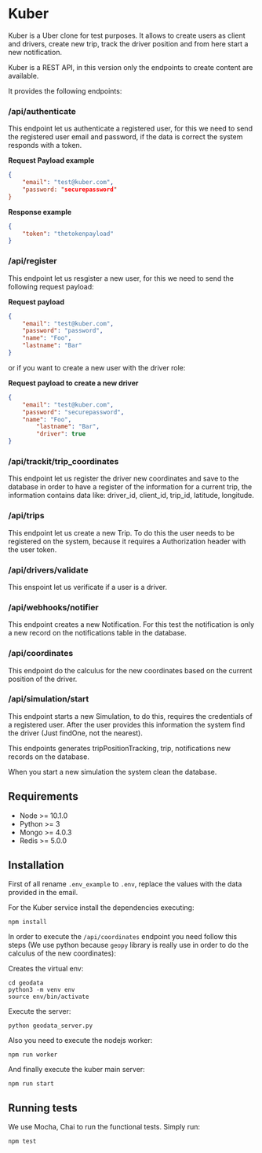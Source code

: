 # Kuber
Kuber is a Uber clone for test purposes. It allows to create users as client and drivers, create new trip, track the driver position and from here start a new notification.

Kuber is a REST API, in this version only the endpoints to create content are available.

It provides the following endpoints:

### /api/authenticate

This endpoint let us authenticate a registered user, for this we need to send the registered user email and password, if the data is correct the system responds with a token.

**Request Payload example**
```json
{
    "email": "test@kuber.com",
    "password: "securepassword"
}
```

**Response example**
```json
{
    "token": "thetokenpayload"
}
```
### /api/register

This endpoint let us resgister a new user, for this we need to send the following request payload:

**Request payload**
```json
{
	"email": "test@kuber.com",
	"password": "password",
	"name": "Foo",
	"lastname": "Bar"
}
```

or if you want to create a new user with the driver role:

**Request payload to create a new driver**
```json
{
	"email": "test@kuber.com",
	"password": "securepassword",
	"name": "Foo",
        "lastname": "Bar",
        "driver": true
}
```

### /api/trackit/trip_coordinates

This endpoint let us register the driver new coordinates and save to the database in order to have a register of the information for a current trip, the information contains data like: driver_id, client_id, trip_id, latitude, longitude.

### /api/trips

This endpoint let us create a new Trip. To do this the user needs to be registered on the system, because it requires a Authorization header with the user token.

### /api/drivers/validate

This enspoint let us verificate if a user is a driver.

### /api/webhooks/notifier

This endpoint creates a new Notification. For this test the notification is only a new record on the notifications table in the database.

### /api/coordinates

This endpoint do the calculus for the new coordinates based on the current position of the driver.

### /api/simulation/start

This endpoint starts a new Simulation, to do this, requires the credentials of a registered user. After the user provides this information the system find the driver (Just findOne, not the nearest).

This endpoints generates tripPositionTracking, trip, notifications new records on the database.

When you start a new simulation the system clean the database.


## Requirements
* Node >= 10.1.0
* Python >= 3
* Mongo >= 4.0.3
* Redis >= 5.0.0

## Installation

First of all rename `.env_example` to `.env`, replace the values with the data provided in the email.

For the Kuber service install the dependencies executing:

```
npm install
```

In order to execute the `/api/coordinates` endpoint you need follow this steps (We use python because `geopy` library is really use in order to do the calculus of the new coordinates):

Creates the virtual env:
```
cd geodata
python3 -m venv env
source env/bin/activate
```

Execute the server:
```
python geodata_server.py
```

Also you need to execute the nodejs worker:

```
npm run worker
```

And finally execute the kuber main server:

```
npm run start
```

## Running tests
We use Mocha, Chai to run the functional tests. Simply run:

```
npm test
```
